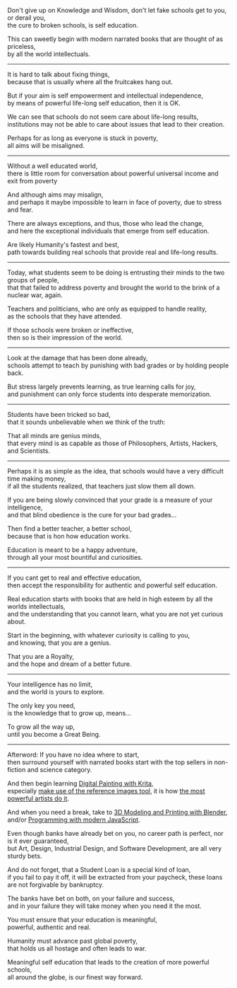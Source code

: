 Don't give up on Knowledge and Wisdom, don't let fake schools get to you, or derail you,\
the cure to broken schools, is self education.

This can sweetly begin with modern narrated books that are thought of as priceless,\
by all the world intellectuals.

---

It is hard to talk about fixing things,\
because that is usually where all the fruitcakes hang out.

But if your aim is self empowerment and intellectual independence,\
by means of powerful life-long self education, then it is OK.

We can see that schools do not seem care about life-long results,\
institutions may not be able to care about issues that lead to their creation.

Perhaps for as long as everyone is stuck in poverty,\
all aims will be misaligned.

---

Without a well educated world,\
there is little room for conversation about powerful universal income and exit from poverty

And although aims may misalign,\
and perhaps it maybe impossible to learn in face of poverty, due to stress and fear.

There are always exceptions, and thus, those who lead the change,\
and here the exceptional individuals that emerge from self education.

Are likely Humanity's fastest and best,\
path towards building real schools that provide real and life-long results.

---

Today, what students seem to be doing is entrusting their minds to the two groups of people,\
that that failed to address poverty and brought the world to the brink of a nuclear war, again.

Teachers and politicians, who are only as equipped to handle reality,\
as the schools that they have attended.

If those schools were broken or ineffective,\
then so is their impression of the world.

---

Look at the damage that has been done already,\
schools attempt to teach by punishing with bad grades or by holding people back.

But stress largely prevents learning, as true learning calls for joy,\
and punishment can only force students into desperate memorization.

---

Students have been tricked so bad,\
that it sounds unbelievable when we think of the truth:

That all minds are genius minds,\
that every mind is as capable as those of Philosophers, Artists, Hackers, and Scientists.

---

Perhaps it is as simple as the idea, that schools would have a very difficult time making money,\
if all the students realized, that teachers just slow them all down.

If you are being slowly convinced that your grade is a measure of your intelligence,\
and that blind obedience is the cure for your bad grades...

Then find a better teacher, a better school,\
because that is hon how education works.

Education is meant to be a happy adventure,\
through all your most bountiful and curiosities.

---

If you cant get to real and effective education,\
then accept the responsibility for authentic and powerful self education.

Real education starts with books that are held in high esteem by all the worlds intellectuals,\
and the understanding that you cannot learn, what you are not yet curious about.

Start in the beginning, with whatever curiosity is calling to you,\
and knowing, that you are a genius.

That you are a Royalty,\
and the hope and dream of a better future.

---

Your intelligence has no limit,\
and the world is yours to explore.

The only key you need,\
is the knowledge that to grow up, means...

To grow all the way up,\
until you become a Great Being.

---

Afterword: If you have no idea where to start,\
then surround yourself with narrated books start with the top sellers in non-fiction and science category.

And then begin learning [Digital Painting with Krita](https://www.youtube.com/results?search_query=krita+tutorial+for+beginners),\
especially [make use of the reference images tool](https://www.youtube.com/watch?v=0uCH2z_zLmc), it is how [the most powerful artists do it](https://www.youtube.com/watch?v=0fEMJp70tGU).

And when you need a break, take to [3D Modeling and Printing with Blender](https://www.youtube.com/results?search_query=blender+tutorial),\
and/or [Programming with modern JavaScript](https://www.youtube.com/results?search_query=javascript+tutorial).

Even though banks have already bet on you, no career path is perfect, nor is it ever guaranteed,\
but Art, Design, Industrial Design, and Software Development, are all very sturdy bets.

And do not forget, that a Student Loan is a special kind of loan,\
if you fail to pay it off, it will be extracted from your paycheck, these loans are not forgivable by bankruptcy.

The banks have bet on both, on your failure and success,\
and in your failure they will take money when you need it the most.

You must ensure that your education is meaningful,\
powerful, authentic and real.

Humanity must advance past global poverty,\
that holds us all hostage and often leads to war.

Meaningful self education that leads to the creation of more powerful schools,\
all around the globe, is our finest way forward.
